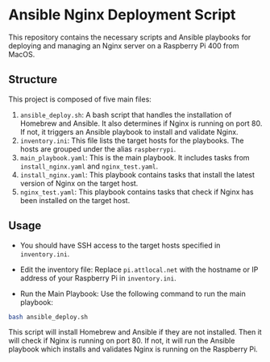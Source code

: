 # Ansible Nginx Deployment Script 

This repository contains the necessary scripts and Ansible playbooks for deploying and managing an Nginx server on a Raspberry Pi 400 from MacOS.

## Structure

This project is composed of five main files:
1. `ansible_deploy.sh`: A bash script that handles the installation of Homebrew and Ansible. It also determines if Nginx is running on port 80. If not, it triggers an Ansible playbook to install and validate Nginx.
2. `inventory.ini`: This file lists the target hosts for the playbooks. The hosts are grouped under the alias `raspberrypi`.
3. `main_playbook.yaml`: This is the main playbook. It includes tasks from `install_nginx.yaml` and `nginx_test.yaml`.
4. `install_nginx.yaml`: This playbook contains tasks that install the latest version of Nginx on the target host.
5. `nginx_test.yaml`: This playbook contains tasks that check if Nginx has been installed on the target host.


## Usage

* You should have SSH access to the target hosts specified in `inventory.ini`.

* Edit the inventory file: Replace `pi.attlocal.net` with the hostname or IP address of your Raspberry Pi in `inventory.ini`. 

* Run the Main Playbook: Use the following command to run the main playbook:

```bash
bash ansible_deploy.sh
```

This script will install Homebrew and Ansible if they are not installed. Then it will check if Nginx is running on port 80. If not, it will run the Ansible playbook which installs and validates Nginx is running on the Raspberry Pi.

